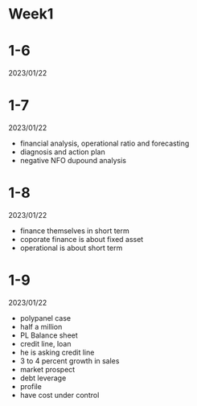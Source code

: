 # Week1

# 1-6

2023/01/22

# 1-7

2023/01/22

- financial analysis, operational ratio and forecasting
- diagnosis and action plan
- negative NFO dupound analysis

# 1-8

2023/01/22

- finance themselves in short term
- coporate finance is about fixed asset
- operational is about short term

# 1-9

2023/01/22

- polypanel case
- half a million
- PL Balance sheet
- credit line, loan
- he is asking credit line
- 3 to 4 percent growth in sales
- market prospect
- debt leverage
- profile
- have cost under control
